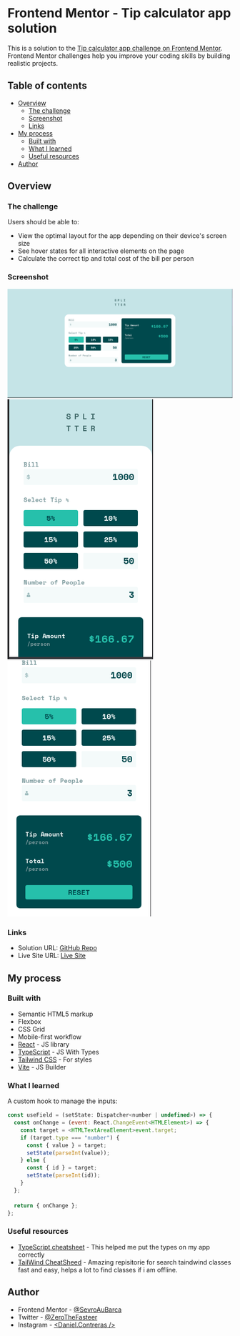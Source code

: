 # Frontend Mentor - Tip calculator app solution

This is a solution to the [Tip calculator app challenge on Frontend Mentor](https://www.frontendmentor.io/challenges/tip-calculator-app-ugJNGbJUX). Frontend Mentor challenges help you improve your coding skills by building realistic projects.

## Table of contents

- [Overview](#overview)
  - [The challenge](#the-challenge)
  - [Screenshot](#screenshot)
  - [Links](#links)
- [My process](#my-process)
  - [Built with](#built-with)
  - [What I learned](#what-i-learned)
  - [Useful resources](#useful-resources)
- [Author](#author)

## Overview

### The challenge

Users should be able to:

- View the optimal layout for the app depending on their device's screen size
- See hover states for all interactive elements on the page
- Calculate the correct tip and total cost of the bill per person

### Screenshot

![Ss1](./src/assets/Screenshots/screenshot1.png)
![Ss2](./src/assets/Screenshots/screenshot2.png) ![Ss3](./src/assets/Screenshots/screenshot3.png)

### Links

- Solution URL: [GitHub Repo](https://github.com/SevroAuBarca/FEM-tip-calculator-app)
- Live Site URL: [Live Site](https://amazing-haupia-e9ea91.netlify.app/)

## My process

### Built with

- Semantic HTML5 markup
- Flexbox
- CSS Grid
- Mobile-first workflow
- [React](https://reactjs.org/) - JS library
- [TypeScript](https://www.typescriptlang.org/) - JS With Types
- [Tailwind CSS](https://tailwindcss.com/) - For styles
- [Vite](https://vitejs.dev/) - JS Builder

### What I learned

A custom hook to manage the inputs:

```js
const useField = (setState: Dispatcher<number | undefined>) => {
  const onChange = (event: React.ChangeEvent<HTMLElement>) => {
    const target = <HTMLTextAreaElement>event.target;
    if (target.type === "number") {
      const { value } = target;
      setState(parseInt(value));
    } else {
      const { id } = target;
      setState(parseInt(id));
    }
  };

  return { onChange };
};
```

### Useful resources

- [TypeScript cheatsheet](https://react-typescript-cheatsheet.netlify.app/docs/basic/setup) - This helped me put the types on my app correctly
- [TailWind CheatSheed](https://github.com/gojutin/tailwind-cheatsheet) - Amazing repisitorie for search taindwind classes fast and easy, helps a lot to find classes if i am offline.

## Author

- Frontend Mentor - [@SevroAuBarca](https://www.frontendmentor.io/profile/SevroAuBarca)
- Twitter - [@ZeroTheFasteer](https://www.twitter.com/ZeroTheFasteer)
- Instagram - [<Daniel.Contreras />](https://www.instagram.com/daniel.au.lune/)
